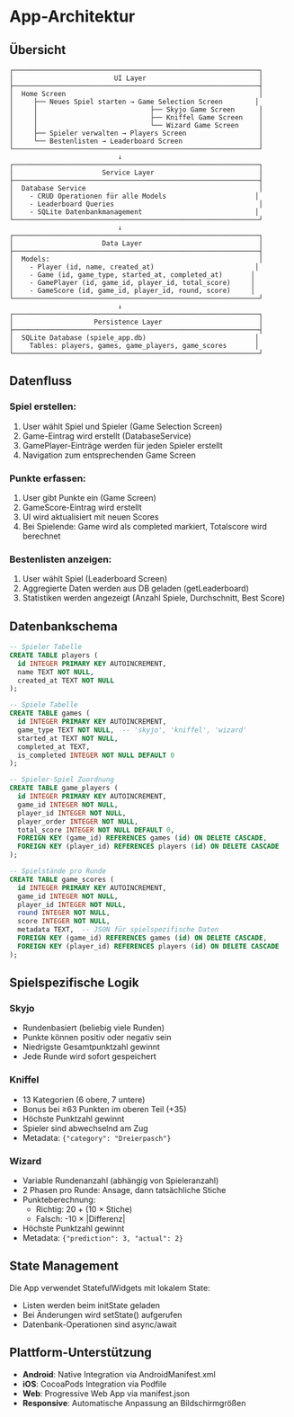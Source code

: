 # App-Architektur

## Übersicht

```
┌─────────────────────────────────────────────────────────────┐
│                         UI Layer                            │
├─────────────────────────────────────────────────────────────┤
│  Home Screen                                                │
│     ├── Neues Spiel starten → Game Selection Screen        │
│     │                            ├── Skyjo Game Screen      │
│     │                            ├── Kniffel Game Screen    │
│     │                            └── Wizard Game Screen     │
│     ├── Spieler verwalten → Players Screen                  │
│     └── Bestenlisten → Leaderboard Screen                   │
└─────────────────────────────────────────────────────────────┘
                           ↓
┌─────────────────────────────────────────────────────────────┐
│                      Service Layer                          │
├─────────────────────────────────────────────────────────────┤
│  Database Service                                           │
│    - CRUD Operationen für alle Models                      │
│    - Leaderboard Queries                                    │
│    - SQLite Datenbankmanagement                            │
└─────────────────────────────────────────────────────────────┘
                           ↓
┌─────────────────────────────────────────────────────────────┐
│                      Data Layer                             │
├─────────────────────────────────────────────────────────────┤
│  Models:                                                    │
│    - Player (id, name, created_at)                         │
│    - Game (id, game_type, started_at, completed_at)       │
│    - GamePlayer (id, game_id, player_id, total_score)     │
│    - GameScore (id, game_id, player_id, round, score)     │
└─────────────────────────────────────────────────────────────┘
                           ↓
┌─────────────────────────────────────────────────────────────┐
│                    Persistence Layer                        │
├─────────────────────────────────────────────────────────────┤
│  SQLite Database (spiele_app.db)                           │
│    Tables: players, games, game_players, game_scores       │
└─────────────────────────────────────────────────────────────┘
```

## Datenfluss

### Spiel erstellen:
1. User wählt Spiel und Spieler (Game Selection Screen)
2. Game-Eintrag wird erstellt (DatabaseService)
3. GamePlayer-Einträge werden für jeden Spieler erstellt
4. Navigation zum entsprechenden Game Screen

### Punkte erfassen:
1. User gibt Punkte ein (Game Screen)
2. GameScore-Eintrag wird erstellt
3. UI wird aktualisiert mit neuen Scores
4. Bei Spielende: Game wird als completed markiert, Totalscore wird berechnet

### Bestenlisten anzeigen:
1. User wählt Spiel (Leaderboard Screen)
2. Aggregierte Daten werden aus DB geladen (getLeaderboard)
3. Statistiken werden angezeigt (Anzahl Spiele, Durchschnitt, Best Score)

## Datenbankschema

```sql
-- Spieler Tabelle
CREATE TABLE players (
  id INTEGER PRIMARY KEY AUTOINCREMENT,
  name TEXT NOT NULL,
  created_at TEXT NOT NULL
);

-- Spiele Tabelle
CREATE TABLE games (
  id INTEGER PRIMARY KEY AUTOINCREMENT,
  game_type TEXT NOT NULL,  -- 'skyjo', 'kniffel', 'wizard'
  started_at TEXT NOT NULL,
  completed_at TEXT,
  is_completed INTEGER NOT NULL DEFAULT 0
);

-- Spieler-Spiel Zuordnung
CREATE TABLE game_players (
  id INTEGER PRIMARY KEY AUTOINCREMENT,
  game_id INTEGER NOT NULL,
  player_id INTEGER NOT NULL,
  player_order INTEGER NOT NULL,
  total_score INTEGER NOT NULL DEFAULT 0,
  FOREIGN KEY (game_id) REFERENCES games (id) ON DELETE CASCADE,
  FOREIGN KEY (player_id) REFERENCES players (id) ON DELETE CASCADE
);

-- Spielstände pro Runde
CREATE TABLE game_scores (
  id INTEGER PRIMARY KEY AUTOINCREMENT,
  game_id INTEGER NOT NULL,
  player_id INTEGER NOT NULL,
  round INTEGER NOT NULL,
  score INTEGER NOT NULL,
  metadata TEXT,  -- JSON für spielspezifische Daten
  FOREIGN KEY (game_id) REFERENCES games (id) ON DELETE CASCADE,
  FOREIGN KEY (player_id) REFERENCES players (id) ON DELETE CASCADE
);
```

## Spielspezifische Logik

### Skyjo
- Rundenbasiert (beliebig viele Runden)
- Punkte können positiv oder negativ sein
- Niedrigste Gesamtpunktzahl gewinnt
- Jede Runde wird sofort gespeichert

### Kniffel
- 13 Kategorien (6 obere, 7 untere)
- Bonus bei ≥63 Punkten im oberen Teil (+35)
- Höchste Punktzahl gewinnt
- Spieler sind abwechselnd am Zug
- Metadata: `{"category": "Dreierpasch"}`

### Wizard
- Variable Rundenanzahl (abhängig von Spieleranzahl)
- 2 Phasen pro Runde: Ansage, dann tatsächliche Stiche
- Punkteberechnung:
  - Richtig: 20 + (10 × Stiche)
  - Falsch: -10 × |Differenz|
- Höchste Punktzahl gewinnt
- Metadata: `{"prediction": 3, "actual": 2}`

## State Management

Die App verwendet StatefulWidgets mit lokalem State:
- Listen werden beim initState geladen
- Bei Änderungen wird setState() aufgerufen
- Datenbank-Operationen sind async/await

## Plattform-Unterstützung

- **Android**: Native Integration via AndroidManifest.xml
- **iOS**: CocoaPods Integration via Podfile
- **Web**: Progressive Web App via manifest.json
- **Responsive**: Automatische Anpassung an Bildschirmgrößen
